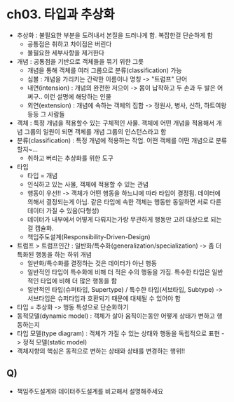 # ch03. 타입과 추상화
* 추상화 : 불필요한 부분을 도려내서 본질을 드러나게 함. 복잡한걸 단순하게 함
  * 공통점은 취하고 차이점은 버린다
  * 불필요한 세부사항을 제거한다
* 개념 : 공통점을 기반으로 객체들을 묶기 위한 그릇
  * 개념을 통해 객체를 여러 그룹으로 분류(classification) 가능
  * 심볼 : 개념을 가리키는 간략한 이름이나 명칭 -> "트럼프" 단어
  * 내연(intension) : 개념의 완전한 저으이 -> 몸이 납작하고 두 손과 두 발은 어쩌구.. 이런 설명에 해당하는 인물
  * 외연(extension) : 개념에 속하는 객체의 집합 -> 정원사, 병사, 신하, 하트여왕 등등 그 사람들
* 객체 : 특정 개념을 적용할수 있는 구체적인 사물. 객체에 어떤 개념을 적용해서 개념 그룹의 일원이 되면 객체를 개념 그룹의 인스턴스라고 함
* 분류(classification) : 특정 개념에 적용하는 작업. 어떤 객체를 어떤 개념으로 분류할지~...
  * 취하고 버리는 추상화를 위한 도구
* 타입
  * 타입 = 개념
  * 인식하고 있는 사물, 객체에 적용할 수 있는 관념
  * 행동이 우선!! -> 객체가 어떤 행동을 하느냐에 따라 타입이 결정됨. 데이터에 의해서 결정되는게 아님. 같은 타입에 속한 객체는 행동만 동일하면 서로 다른 데이터 가질 수 있음(다형성)
  * 데이터가 내부에서 어떻게 다뤄지는가랑 무관하게 행동만 고려 대상으로 되는걸 캡슐화.
  * 책임주도설계(Responsibility-Driven-Design)
* 트럼프 > 트럼프인간 : 일반화/특수화(generalization/specialization) -> 좀 더 특화된 행동을 하는 하위 개념
  * 일반화/특수화를 결정하는 것은 데이터가 아닌 행동
  * 일반적인 타입이 특수화에 비해 더 적은 수의 행동을 가짐. 특수한 타입은 일반적인 타입에 비해 더 많은 행동을 함
  * 일반적인 타입(슈퍼타입, Supertype) / 특수한 타입(서브타입, Subtype) -> 서브타입은 슈퍼타입과 호환되기 때문에 대체될 수 있어야 함
* 타입 = 추상화 -> 행동 특성으로 단순화하기
* 동적모델(dynamic model) : 객체가 살아 움직이는동안 어떻게 상태가 변하고 행동하는지
* 타입 모델(type diagram) : 객체가 가질 수 있는 상태와 행동을 독립적으로 표현 -> 정적 모델(static model)
* 객체지향의 핵심은 동적으로 변하는 상태와 상태를 변경하는 행위!!


## Q)
* 책임주도설계와 데이터주도설계를 비교해서 설명해주세요
